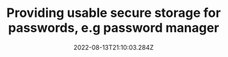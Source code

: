 ---
title: Providing usable secure storage for passwords, e.g password manager
date: "2022-08-13T21:10:03.284Z"
description: ""
position: 1
section: "User access controls"
---